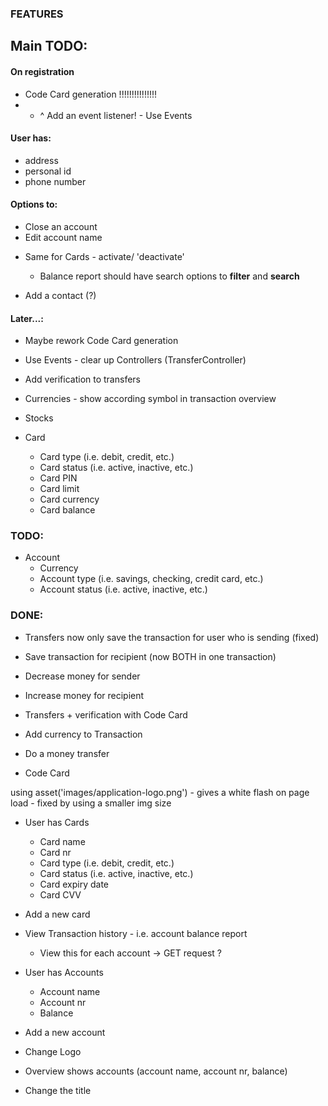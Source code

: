### FEATURES
## Main TODO:



#### **On registration**
* Code Card generation !!!!!!!!!!!!!!!
* - ^ Add an event listener! - Use Events


#### User has:
* address
* personal id
* phone number


#### Options to:
* Close an account
* Edit account name
- Same for Cards - activate/ 'deactivate'

  * Balance report should have search options to **filter** and **search**

* Add a contact (?)


#### Later...:
* Maybe rework Code Card generation


* Use Events - clear up Controllers (TransferController)
* Add verification to transfers
* Currencies - show according symbol in transaction overview


* Stocks


* Card
  * Card type (i.e. debit, credit, etc.)
  * Card status (i.e. active, inactive, etc.)
  * Card PIN
  * Card limit
  * Card currency
  * Card balance


### TODO:
* Account
  * Currency
  * Account type (i.e. savings, checking, credit card, etc.)
  * Account status (i.e. active, inactive, etc.)







### DONE:
* Transfers now only save the transaction for user who is sending (fixed)
* Save transaction for recipient (now BOTH in one transaction)
* Decrease money for sender
* Increase money for recipient

* Transfers + verification with Code Card
* Add currency to Transaction

* Do a money transfer

* Code Card

using asset('images/application-logo.png') - gives a white flash on page load - fixed by using a smaller img size

* User has Cards
  * Card name
  * Card nr
  * Card type (i.e. debit, credit, etc.)
  * Card status (i.e. active, inactive, etc.)
  * Card expiry date
  * Card CVV
* Add a new card

* View Transaction history - i.e. account balance report
    * View this for each account -> GET request ?

* User has Accounts
    * Account name
    * Account nr
    * Balance
* Add a new account

* Change Logo
* Overview shows accounts (account name, account nr, balance)
* Change the title
